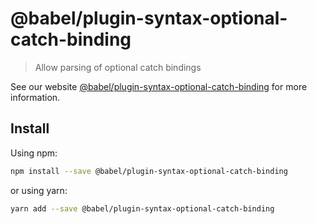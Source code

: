 # @babel/plugin-syntax-optional-catch-binding

> Allow parsing of optional catch bindings

See our website [@babel/plugin-syntax-optional-catch-binding](https://new.babeljs.io/docs/en/next/babel-plugin-syntax-optional-catch-binding.html) for more information.

## Install

Using npm:

```sh
npm install --save @babel/plugin-syntax-optional-catch-binding
```

or using yarn:

```sh
yarn add --save @babel/plugin-syntax-optional-catch-binding
```
